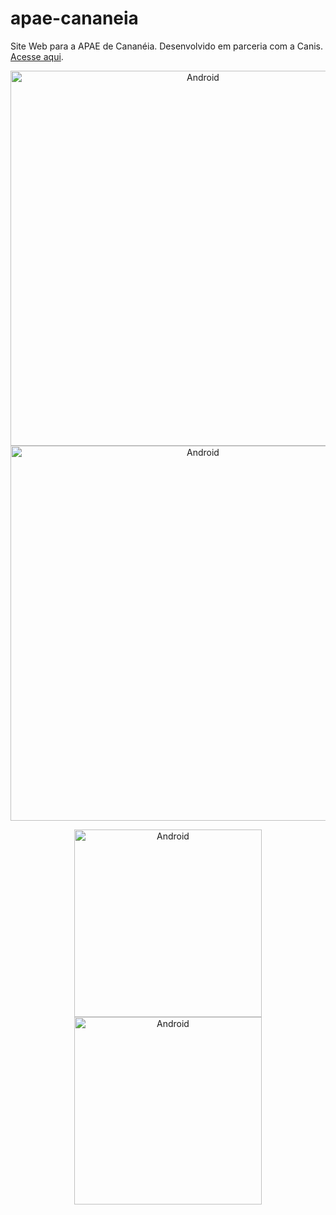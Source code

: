 # apae-cananeia
Site Web para a APAE de Cananéia. Desenvolvido em parceria com a Canis. [Acesse aqui](https://apae-cananeia.vercel.app/).
<p align="center">
  <img src="https://github.com/mandis-ncs/apae-cananeia/assets/85968113/50638ae9-ca6e-42b6-9c38-10bc5d1a3904" width="600px" alt="Android"/> 
  <img src="https://github.com/mandis-ncs/apae-cananeia/assets/85968113/d2707ce8-0b68-4ca2-b70b-e05efc0c5c24" width="600px" alt="Android"/>
</p>
<p align="center">
  <img src="https://github.com/mandis-ncs/apae-cananeia/assets/85968113/c8a17ac6-c0d1-4c62-a764-6900cf5cef74" width="300px" alt="Android"/> 
  <img src="https://github.com/mandis-ncs/apae-cananeia/assets/85968113/04a00f0b-2cfc-42af-ae7d-5016f5174eb4" width="300px" alt="Android"/>
</p>

